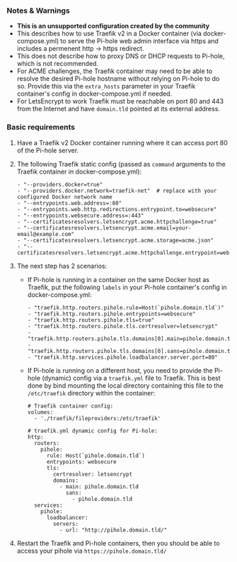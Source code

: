### Notes & Warnings

- **This is an unsupported configuration created by the community**
- This describes how to use Traefik v2 in a Docker container (via docker-compose.yml) to serve the Pi-hole web admin interface via https and includes a permenent http -> https redirect.
- This does not describe how to proxy DNS or DHCP requests to Pi-hole, which is not recommended.
- For ACME challenges, the Traefik container may need to be able to resolve the desired Pi-hole hostname without relying on Pi-hole to do so. Provide this via the `extra_hosts` parameter in your Traefik container's config in docker-compose.yml if needed.
- For LetsEncrypt to work Traefik must be reachable on port 80 and 443 from the Internet and have `domain.tld` pointed at its external address.

### Basic requirements

1. Have a Traefik v2 Docker container running where it can access port 80 of the Pi-hole server.

1. The following Traefik static config (passed as `command` arguments to the Traefik container in docker-compose.yml):

      ```
      - "--providers.docker=true"
      - "--providers.docker.network=traefik-net"  # replace with your configured Docker network name
      - "--entrypoints.web.address=:80"
      - "--entrypoints.web.http.redirections.entrypoint.to=websecure"
      - "--entrypoints.websecure.address=:443"
      - "--certificatesresolvers.letsencrypt.acme.httpchallenge=true"
      - "--certificatesresolvers.letsencrypt.acme.email=your-email@example.com"
      - "--certificatesresolvers.letsencrypt.acme.storage=acme.json"
      - "--certificatesresolvers.letsencrypt.acme.httpchallenge.entrypoint=web"
      ```

1. The next step has 2 scenarios:

   - If Pi-hole is running in a container on the same Docker host as Traefik, put the following `labels` in your Pi-hole container's config in docker-compose.yml:

      ```
      - "traefik.http.routers.pihole.rule=Host(`pihole.domain.tld`)"
      - "traefik.http.routers.pihole.entrypoints=websecure"
      - "traefik.http.routers.pihole.tls=true"
      - "traefik.http.routers.pihole.tls.certresolver=letsencrypt"
      - "traefik.http.routers.pihole.tls.domains[0].main=pihole.domain.tld"
      - "traefik.http.routers.pihole.tls.domains[0].sans=pihole.domain.tld"
      - "traefik.http.services.pihole.loadbalancer.server.port=80"
      ```

   - If Pi-hole is running on a different host, you need to provide the Pi-hole (dynamic) config via a `traefik.yml` file to Traefik. This is best done by bind mounting the local directory containing this file to the `/etc/traefik` directory within the container:

      ```
      # Traefik container config:
      volumes:
        - './traefik/fileproviders:/etc/traefik'
      ```

      ```
      # traefik.yml dynamic config for Pi-hole:
      http:
        routers:
          pihole:
            rule: Host(`pihole.domain.tld`)
            entrypoints: websecure
            tls:
              certresolver: letsencrypt
              domains:
                - main: pihole.domain.tld
                  sans:
                    - pihole.domain.tld
        services:
          pihole:
            loadbalancer:
              servers:
                - url: "http://pihole.domain.tld/"
       ```

1. Restart the Traefik and Pi-hole containers, then you should be able to access your pihole via `https://pihole.domain.tld/`
